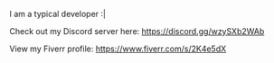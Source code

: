 I am a typical developer :|

Check out my Discord server here: https://discord.gg/wzySXb2WAb

View my Fiverr profile: https://www.fiverr.com/s/2K4e5dX
